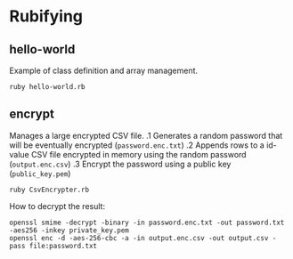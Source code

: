 # Rubifying

## hello-world

Example of class definition and array management.

```
ruby hello-world.rb
```

## encrypt

Manages a large encrypted CSV file.
.1 Generates a random password that will be eventually encrypted (`password.enc.txt`)
.2 Appends rows to a id-value CSV file encrypted in memory using the random password (`output.enc.csv`)
.3 Encrypt the password using a public key (`public_key.pem`)

```
ruby CsvEncrypter.rb
```

How to decrypt the result:

```
openssl smime -decrypt -binary -in password.enc.txt -out password.txt -aes256 -inkey private_key.pem
openssl enc -d -aes-256-cbc -a -in output.enc.csv -out output.csv -pass file:password.txt
```